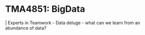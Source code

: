 # TMA4851: BigData

| Experts in Teamwork - Data deluge - what can we learn from an abundance of data?
